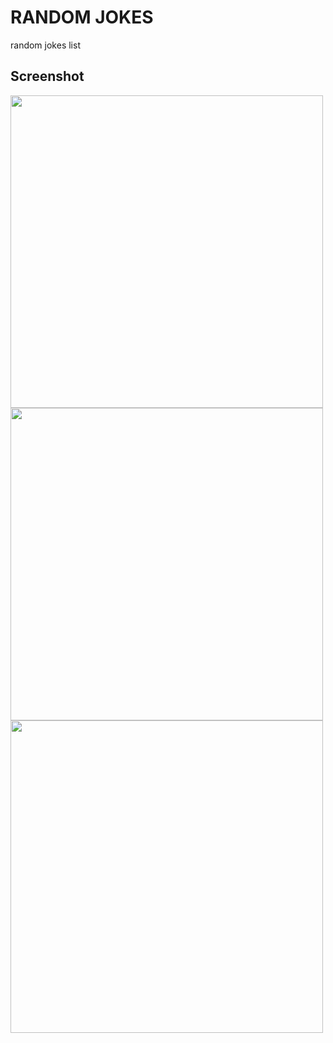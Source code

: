 # RANDOM JOKES

random jokes list

## Screenshot

<img src = "https://user-images.githubusercontent.com/122794880/218700462-b5ca4571-f919-4d71-9806-f8cfe4c73d7d.jpeg" height="500px"/>
<img src = "https://user-images.githubusercontent.com/122794880/218700511-f522484c-7e5c-4280-a46b-2961d39056ca.jpeg" height="500px"/>
<img src = "https://user-images.githubusercontent.com/122794880/218700537-8a9656c9-f80b-4333-ab6b-5e62831a1b04.jpeg" height="500px"/>

